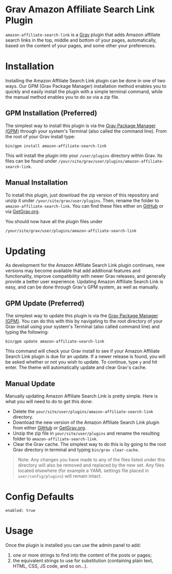 # Grav Amazon Affiliate Search Link Plugin

`amazon-affiliate-search-link` is a [Grav](http://github.com/getgrav/grav) plugin that adds Amazon affiliate search links in the top, middle and bottom of your pages, automatically, based on the content of your pages, and some other your preferences.

# Installation

Installing the Amazon Affiliate Search Link plugin can be done in one of two ways. Our GPM (Grav Package Manager) installation method enables you to quickly and easily install the plugin with a simple terminal command, while the manual method enables you to do so via a zip file. 

## GPM Installation (Preferred)

The simplest way to install this plugin is via the [Grav Package Manager (GPM)](http://learn.getgrav.org/advanced/grav-gpm) through your system's Terminal (also called the command line).  From the root of your Grav install type:

    bin/gpm install amazon-affiliate-search-link

This will install the plugin into your `/user/plugins` directory within Grav. Its files can be found under `/your/site/grav/user/plugins/amazon-affiliate-search-link`.

## Manual Installation

To install this plugin, just download the zip version of this repository and unzip it under `/your/site/grav/user/plugins`. Then, rename the folder to `amazon-affiliate-search-link`. You can find these files either on [GitHub](https://github.com/robertotravagliante/amazon-affiliate-search-link) or via [GetGrav.org](http://getgrav.org/downloads/plugins).

You should now have all the plugin files under

    /your/site/grav/user/plugins/amazon-affiliate-search-link

# Updating

As development for the Amazon Affiliate Search Link plugin continues, new versions may become available that add additional features and functionality, improve compatibility with newer Grav releases, and generally provide a better user experience. Updating Amazon Affiliate Search Link is easy, and can be done through Grav's GPM system, as well as manually.

## GPM Update (Preferred)

The simplest way to update this plugin is via the [Grav Package Manager (GPM)](http://learn.getgrav.org/advanced/grav-gpm). You can do this with this by navigating to the root directory of your Grav install using your system's Terminal (also called command line) and typing the following:

    bin/gpm update amazon-affiliate-search-link

This command will check your Grav install to see if your Amazon Affiliate Search Link plugin is due for an update. If a newer release is found, you will be asked whether or not you wish to update. To continue, type `y` and hit enter. The theme will automatically update and clear Grav's cache.

## Manual Update

Manually updating Amazon Affiliate Search Link is pretty simple. Here is what you will need to do to get this done:

* Delete the `your/site/user/plugins/amazon-affiliate-search-link` directory.
* Download the new version of the Amazon Affiliate Search Link plugin from either [GitHub](https://github.com/robertotravagliante/amazon-affiliate-search-link) or [GetGrav.org](http://getgrav.org/downloads/plugins#extras).
* Unzip the zip file in `your/site/user/plugins` and rename the resulting folder to `amazon-affiliate-search-link`.
* Clear the Grav cache. The simplest way to do this is by going to the root Grav directory in terminal and typing `bin/grav clear-cache`.

> Note: Any changes you have made to any of the files listed under this directory will also be removed and replaced by the new set. Any files located elsewhere (for example a YAML settings file placed in `user/config/plugins`) will remain intact.

# Config Defaults

```
enabled: true
```

# Usage

Once the plugin is installed you can use the admin panel to add:
1. one or more strings to find into the content of the posts or pages;
2. the equivalent strings to use for substitution (containing plain text, HTML, CSS, JS code, and so on...).
